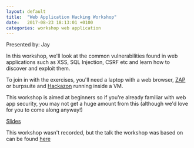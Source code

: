 ```yaml
---
layout: default
title:  "Web Application Hacking Workshop"
date:   2017-08-23 18:13:01 +0100
categories: workshop web application
---
```

Presented by: Jay

In this workshop, we'll look at the common vulnerabilities found in web applications such as XSS, SQL Injection, CSRF etc and learn how to discover and exploit them.

To join in with the exercises, you'll need a laptop with a web browser, [ZAP](https://www.owasp.org/index.php/OWASP_Zed_Attack_Proxy_Project) or burpsuite and [Hackazon](https://github.com/rapid7/hackazon) running inside a VM.

This workshop is aimed at beginners so if you're already familiar with web app security, you may not get a huge amount from this (although we'd love for you to come along anyway!) 

[Slides](/files/HackingWebApps-MGH.pdf)

This workshop wasn't recorded, but the talk the workshop was based on can be found [here](https://www.youtube.com/watch?v=cMg5KjHzAV0)

